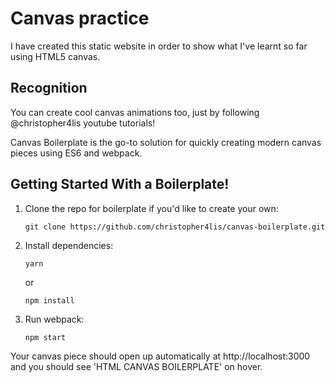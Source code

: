 # Canvas practice

I have created this static website in order to show what I've learnt so far using HTML5 canvas.

## Recognition

You can create cool canvas animations too, just by following @christopher4lis youtube tutorials!

Canvas Boilerplate is the go-to solution for quickly creating modern canvas pieces using ES6 and webpack.

## Getting Started With a Boilerplate!

1.  Clone the repo for boilerplate if you'd like to create your own:

        git clone https://github.com/christopher4lis/canvas-boilerplate.git

2.  Install dependencies:

        yarn

    or

        npm install

3.  Run webpack:

        npm start

Your canvas piece should open up automatically at http://localhost:3000 and you should see 'HTML CANVAS BOILERPLATE' on hover.
